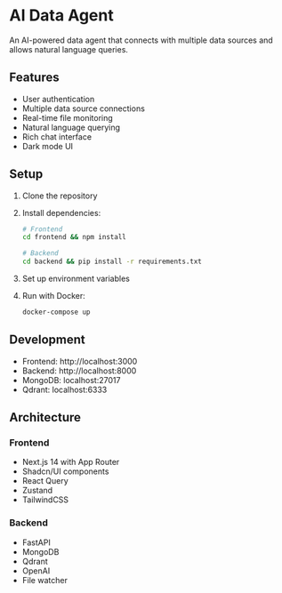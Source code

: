 # AI Data Agent

An AI-powered data agent that connects with multiple data sources and allows natural language queries.

## Features

- User authentication
- Multiple data source connections
- Real-time file monitoring
- Natural language querying
- Rich chat interface
- Dark mode UI

## Setup

1. Clone the repository
2. Install dependencies:
   ```bash
   # Frontend
   cd frontend && npm install

   # Backend
   cd backend && pip install -r requirements.txt
   ```

3. Set up environment variables
4. Run with Docker:
   ```bash
   docker-compose up
   ```

## Development

- Frontend: http://localhost:3000
- Backend: http://localhost:8000
- MongoDB: localhost:27017
- Qdrant: localhost:6333

## Architecture

### Frontend

- Next.js 14 with App Router
- Shadcn/UI components
- React Query
- Zustand
- TailwindCSS

### Backend

- FastAPI
- MongoDB
- Qdrant
- OpenAI
- File watcher

